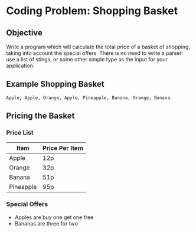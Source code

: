 # Coding Problem: Shopping Basket

## Objective

Write a program which will calculate the total price of a basket of shopping, taking into account the special offers. There is no need to write a parser: use a list of stings, or some other simple type as the input for your application.


## Example Shopping Basket

    Apple, Apple, Orange, Apple, Pineapple, Banana, Orange, Banana


## Pricing the Basket

### Price List

| Item          | Price Per Item            |
| ------------- | ------------- |
| Apple         | 12p           |
| Orange        | 32p           |
| Banana        | 51p           |
| Pineapple     | 95p           |


### Special Offers

 * Apples are buy one get one free
 * Bananas are three for two